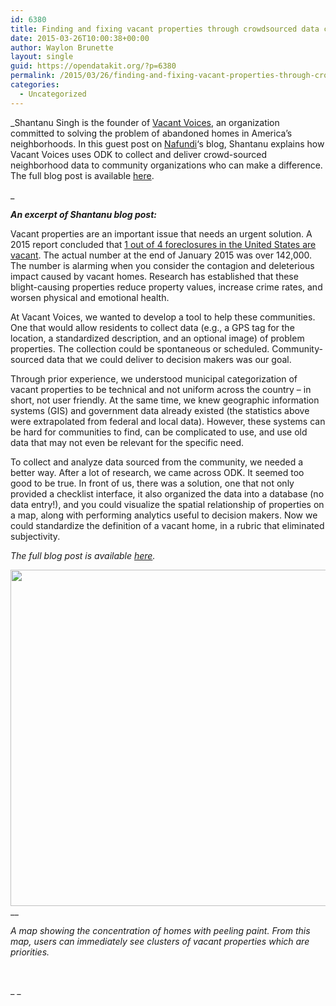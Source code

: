 ```yaml
---
id: 6380
title: Finding and fixing vacant properties through crowdsourced data collection
date: 2015-03-26T10:00:38+00:00
author: Waylon Brunette
layout: single
guid: https://opendatakit.org/?p=6380
permalink: /2015/03/26/finding-and-fixing-vacant-properties-through-crowdsourced-data-collection/
categories:
  - Uncategorized
---
```

_Shantanu Singh is the founder of [Vacant Voices](http://vacantvoices.com), an organization committed to solving the problem of abandoned homes in America&#8217;s neighborhoods. In this guest post on [Nafundi](http://nafundi.com/blog)&#8216;s blog, Shantanu explains how Vacant Voices uses ODK to collect and deliver crowd-sourced neighborhood data to community organizations who can make a difference. The full blog post is available [here](http://nafundi.com/blog/posts/finding-and-fixing-vacant-properties-through-crowdsourced-data-collection/).
  
_ 

**_An excerpt of Shantanu blog post:_**

Vacant properties are an important issue that needs an urgent solution. A 2015 report concluded that [1 out of 4 foreclosures in the United States are vacant](http://www.realtytrac.com/news/foreclosure-trends/zombie-foreclosures-q1-2015/). The actual number at the end of January 2015 was over 142,000. The number is alarming when you consider the contagion and deleterious impact caused by vacant homes. Research has established that these blight-causing properties reduce property values, increase crime rates, and worsen physical and emotional health.

At Vacant Voices, we wanted to develop a tool to help these communities. One that would allow residents to collect data (e.g., a GPS tag for the location, a standardized description, and an optional image) of problem properties. The collection could be spontaneous or scheduled. Community-sourced data that we could deliver to decision makers was our goal.

Through prior experience, we understood municipal categorization of vacant properties to be technical and not uniform across the country – in short, not user friendly. At the same time, we knew geographic information systems (GIS) and government data already existed (the statistics above were extrapolated from federal and local data). However, these systems can be hard for communities to find, can be complicated to use, and use old data that may not even be relevant for the specific need.

To collect and analyze data sourced from the community, we needed a better way. After a lot of research, we came across ODK. It seemed too good to be true. In front of us, there was a solution, one that not only provided a checklist interface, it also organized the data into a database (no data entry!), and you could visualize the spatial relationship of properties on a map, along with performing analytics useful to decision makers. Now we could standardize the definition of a vacant home, in a rubric that eliminated subjectivity.

_The full blog post is available [here](http://nafundi.com/blog/posts/finding-and-fixing-vacant-properties-through-crowdsourced-data-collection/)._

<img src="/assets/wp-content/uploads/2015/03/vacant-voices-heatmap.jpg" alt="" width="538" />__

_A map showing the concentration of homes with peeling paint. From this map, users can immediately see clusters of vacant properties which are priorities._

&nbsp;

_ _
